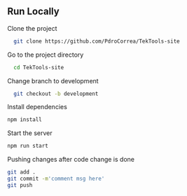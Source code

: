  
## Run Locally  
Clone the project  

~~~bash  
  git clone https://github.com/PdroCorrea/TekTools-site
~~~

Go to the project directory  

~~~bash  
  cd TekTools-site
~~~
Change branch to development  

~~~bash  
  git checkout -b development
~~~
Install dependencies  

~~~bash  
npm install
~~~

Start the server  

~~~bash  
npm run start
~~~  

Pushing changes after code change is done  

~~~bash  
git add .
git commit -m'comment msg here'
git push
~~~  

